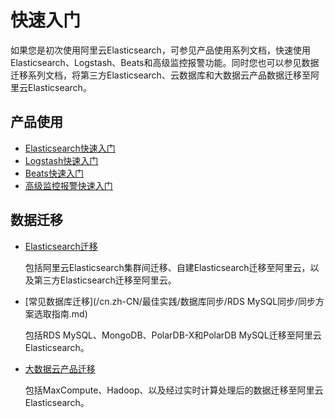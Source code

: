 # 快速入门

如果您是初次使用阿里云Elasticsearch，可参见产品使用系列文档，快速使用Elasticsearch、Logstash、Beats和高级监控报警功能。同时您也可以参见数据迁移系列文档，将第三方Elasticsearch、云数据库和大数据云产品数据迁移至阿里云Elasticsearch。

## 产品使用

-   [Elasticsearch快速入门](/cn.zh-CN/Elasticsearch/快速入门/入门概述.md)
-   [Logstash快速入门](/cn.zh-CN/Logstash/快速入门/入门概述.md)
-   [Beats快速入门](/cn.zh-CN/最佳实践/Elasticsearch应用/服务器数据采集/通过Filebeat采集Apache日志数据.md)
-   [高级监控报警快速入门](/cn.zh-CN/高级监控报警/快速开始.md)

## 数据迁移

-   [Elasticsearch迁移](/cn.zh-CN/最佳实践/Elasticsearch迁移/迁移方案选取指南.md)

    包括阿里云Elasticsearch集群间迁移、自建Elasticsearch迁移至阿里云，以及第三方Elasticsearch迁移至阿里云。

-   [常见数据库迁移](/cn.zh-CN/最佳实践/数据库同步/RDS MySQL同步/同步方案选取指南.md)

    包括RDS MySQL、MongoDB、PolarDB-X和PolarDB MySQL迁移至阿里云Elasticsearch。

-   [大数据云产品迁移](/cn.zh-CN/最佳实践/大数据云产品同步方案/通过DataWorks将MaxCompute数据同步至Elasticsearch.md)

    包括MaxCompute、Hadoop、以及经过实时计算处理后的数据迁移至阿里云Elasticsearch。


